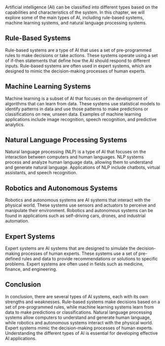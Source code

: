 
Artificial intelligence (AI) can be classified into different types based on the capabilities and characteristics of the system. In this chapter, we will explore some of the main types of AI, including rule-based systems, machine learning systems, and natural language processing systems.

Rule-Based Systems
------------------

Rule-based systems are a type of AI that uses a set of pre-programmed rules to make decisions or take actions. These systems operate using a set of if-then statements that define how the AI should respond to different inputs. Rule-based systems are often used in expert systems, which are designed to mimic the decision-making processes of human experts.

Machine Learning Systems
------------------------

Machine learning is a subset of AI that focuses on the development of algorithms that can learn from data. These systems use statistical models to identify patterns in data and use those patterns to make predictions or classifications on new, unseen data. Examples of machine learning applications include image recognition, speech recognition, and predictive analytics.

Natural Language Processing Systems
-----------------------------------

Natural language processing (NLP) is a type of AI that focuses on the interaction between computers and human languages. NLP systems process and analyze human language data, allowing them to understand and generate natural language. Applications of NLP include chatbots, virtual assistants, and speech recognition.

Robotics and Autonomous Systems
-------------------------------

Robotics and autonomous systems are AI systems that interact with the physical world. These systems use sensors and actuators to perceive and manipulate their environment. Robotics and autonomous systems can be found in applications such as self-driving cars, drones, and industrial automation.

Expert Systems
--------------

Expert systems are AI systems that are designed to simulate the decision-making processes of human experts. These systems use a set of pre-defined rules and data to provide recommendations or solutions to specific problems. Expert systems are often used in fields such as medicine, finance, and engineering.

Conclusion
----------

In conclusion, there are several types of AI systems, each with its own strengths and weaknesses. Rule-based systems make decisions based on a set of pre-programmed rules, while machine learning systems learn from data to make predictions or classifications. Natural language processing systems allow computers to understand and generate human language, while robotics and autonomous systems interact with the physical world. Expert systems mimic the decision-making processes of human experts. Understanding the different types of AI is essential for developing effective AI applications.
